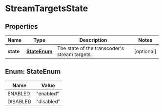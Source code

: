 
# StreamTargetsState

## Properties
Name | Type | Description | Notes
------------ | ------------- | ------------- | -------------
**state** | [**StateEnum**](#StateEnum) | The state of the transcoder&#39;s stream targets. |  [optional]


<a name="StateEnum"></a>
## Enum: StateEnum
Name | Value
---- | -----
ENABLED | &quot;enabled&quot;
DISABLED | &quot;disabled&quot;



